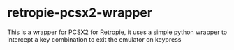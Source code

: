 # retropie-pcsx2-wrapper
This is a wrapper for PCSX2 for Retropie, it uses a simple python wrapper to intercept a key combination to exit the emulator on keypress
